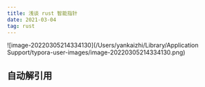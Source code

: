```yaml
---
title: 浅谈 rust 智能指针
date: 2021-03-04
tag: rust
---
```




![image-20220305214334130](/Users/yankaizhi/Library/Application Support/typora-user-images/image-20220305214334130.png)





## 自动解引用

